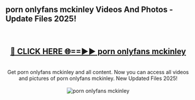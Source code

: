 <h2>porn onlyfans mckinley Videos And Photos - Update Files 2025!</h2>
<br>
<div align="center">
<h2><a href="https://linkcuts.com/hfmhzwbr" rel="nofollow">🔴 CLICK HERE 🌐==►► porn onlyfans mckinley</a></h2>
<br>
Get porn onlyfans mckinley and all content. Now you can access all videos and pictures of porn onlyfans mckinley. New Updated Files 2025!
<br>
<br>
<a href="https://linkcuts.com/hfmhzwbr" rel="nofollow" data-target="animated-image.originalLink"><img src="https://i.ibb.co.com/WyWwxjT/player-gif2.gif" alt="porn onlyfans mckinley" style="max-width: 100%; display: inline-block;" data-target="animated-image.originalImage"></a>
</div>
<br>